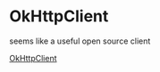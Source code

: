 # OkHttpClient 

seems like a useful open source client

[OkHttpClient](http://www.vogella.com/tutorials/JavaLibrary-OkHttp/article.html)
